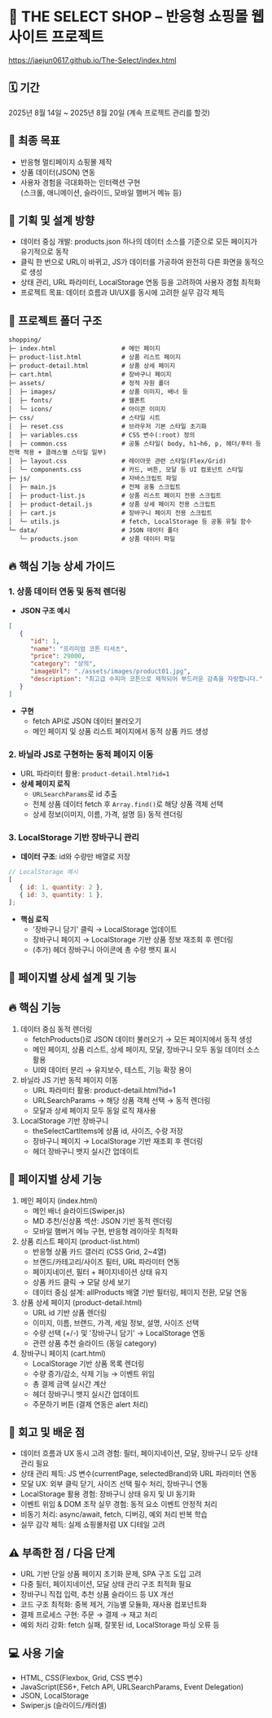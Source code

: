 # 🛒 THE SELECT SHOP – 반응형 쇼핑몰 웹사이트 프로젝트

https://jaejun0617.github.io/The-Select/index.html

## 🗓 기간

2025년 8월 14일 ~ 2025년 8월 20일 (계속 프로젝트 관리를 할것)

## 📝 최종 목표

- 반응형 멀티페이지 쇼핑몰 제작
- 상품 데이터(JSON) 연동
- 사용자 경험을 극대화하는 인터랙션 구현  
  (스크롤, 애니메이션, 슬라이드, 모바일 햄버거 메뉴 등)

## 🧠 기획 및 설계 방향

- 데이터 중심 개발: products.json 하나의 데이터 소스를 기준으로 모든 페이지가 유기적으로 동작
- 클릭 한 번으로 URL이 바뀌고, JS가 데이터를 가공하여 완전히 다른 화면을 동적으로 생성
- 상태 관리, URL 파라미터, LocalStorage 연동 등을 고려하여 사용자 경험 최적화
- 프로젝트 목표: 데이터 흐름과 UI/UX를 동시에 고려한 실무 감각 체득

## 📂 프로젝트 폴더 구조

```
shopping/
├─ index.html                  # 메인 페이지
├─ product-list.html           # 상품 리스트 페이지
├─ product-detail.html         # 상품 상세 페이지
├─ cart.html                   # 장바구니 페이지
├─ assets/                     # 정적 자원 폴더
│  ├─ images/                  # 상품 이미지, 배너 등
│  ├─ fonts/                   # 웹폰트
│  └─ icons/                   # 아이콘 이미지
├─ css/                        # 스타일 시트
│  ├─ reset.css                # 브라우저 기본 스타일 초기화
│  ├─ variables.css            # CSS 변수(:root) 정의
│  ├─ common.css               # 공통 스타일( body, h1~h6, p, 헤더/푸터 등 전역 적용 + 클래스별 스타일 일부)
│  ├─ layout.css               # 레이아웃 관련 스타일(Flex/Grid)
│  └─ components.css           # 카드, 버튼, 모달 등 UI 컴포넌트 스타일
├─ js/                         # 자바스크립트 파일
│  ├─ main.js                  # 전체 공통 스크립트
│  ├─ product-list.js          # 상품 리스트 페이지 전용 스크립트
│  ├─ product-detail.js        # 상품 상세 페이지 전용 스크립트
│  ├─ cart.js                  # 장바구니 페이지 전용 스크립트
│  └─ utils.js                 # fetch, LocalStorage 등 공통 유틸 함수
└─ data/                       # JSON 데이터 폴더
   └─ products.json            # 상품 데이터 파일
```

## 🔥 핵심 기능 상세 가이드

### 1. 상품 데이터 연동 및 동적 렌더링

- **JSON 구조 예시**

```json
[
   {
      "id": 1,
      "name": "프리미엄 코튼 티셔츠",
      "price": 29000,
      "category": "상의",
      "imageUrl": "./assets/images/product01.jpg",
      "description": "최고급 수피마 코튼으로 제작되어 부드러운 감촉을 자랑합니다."
   }
]
```

- **구현**
   - fetch API로 JSON 데이터 불러오기
   - 메인 페이지 및 상품 리스트 페이지에서 동적 상품 카드 생성

### 2. 바닐라 JS로 구현하는 동적 페이지 이동

- URL 파라미터 활용: `product-detail.html?id=1`
- **상세 페이지 로직**
   - `URLSearchParams`로 id 추출
   - 전체 상품 데이터 fetch 후 `Array.find()`로 해당 상품 객체 선택
   - 상세 정보(이미지, 이름, 가격, 설명 등) 동적 렌더링

### 3. LocalStorage 기반 장바구니 관리

- **데이터 구조**: id와 수량만 배열로 저장

```javascript
// LocalStorage 예시
[
   { id: 1, quantity: 2 },
   { id: 3, quantity: 1 },
];
```

- **핵심 로직**
   - '장바구니 담기' 클릭 → LocalStorage 업데이트
   - 장바구니 페이지 → LocalStorage 기반 상품 정보 재조회 후 렌더링
   - (추가) 헤더 장바구니 아이콘에 총 수량 뱃지 표시

## 📄 페이지별 상세 설계 및 기능

## 🔥 핵심 기능

1. 데이터 중심 동적 렌더링
   - fetchProducts()로 JSON 데이터 불러오기 → 모든 페이지에서 동적 생성
   - 메인 페이지, 상품 리스트, 상세 페이지, 모달, 장바구니 모두 동일 데이터 소스 활용
   - UI와 데이터 분리 → 유지보수, 테스트, 기능 확장 용이
2. 바닐라 JS 기반 동적 페이지 이동
   - URL 파라미터 활용: product-detail.html?id=1
   - URLSearchParams → 해당 상품 객체 선택 → 동적 렌더링
   - 모달과 상세 페이지 모두 동일 로직 재사용
3. LocalStorage 기반 장바구니
   - theSelectCartItems에 상품 id, 사이즈, 수량 저장
   - 장바구니 페이지 → LocalStorage 기반 재조회 후 렌더링
   - 헤더 장바구니 뱃지 실시간 업데이트

## 📄 페이지별 상세 기능

1. 메인 페이지 (index.html)
   - 메인 배너 슬라이드(Swiper.js)
   - MD 추천/신상품 섹션: JSON 기반 동적 렌더링
   - 모바일 햄버거 메뉴 구현, 반응형 레이아웃 최적화
2. 상품 리스트 페이지 (product-list.html)
   - 반응형 상품 카드 갤러리 (CSS Grid, 2~4열)
   - 브랜드/카테고리/사이즈 필터, URL 파라미터 연동
   - 페이지네이션, 필터 + 페이지네이션 상태 유지
   - 상품 카드 클릭 → 모달 상세 보기
   - 데이터 중심 설계: allProducts 배열 기반 필터링, 페이지 전환, 모달 연동
3. 상품 상세 페이지 (product-detail.html)
   - URL id 기반 상품 렌더링
   - 이미지, 이름, 브랜드, 가격, 세일 정보, 설명, 사이즈 선택
   - 수량 선택 (+/-) 및 '장바구니 담기' → LocalStorage 연동
   - 관련 상품 추천 슬라이드 (동일 category)
4. 장바구니 페이지 (cart.html)
   - LocalStorage 기반 상품 목록 렌더링
   - 수량 증가/감소, 삭제 기능 → 이벤트 위임
   - 총 결제 금액 실시간 계산
   - 헤더 장바구니 뱃지 실시간 업데이트
   - 주문하기 버튼 (결제 연동은 alert 처리)

## 🧠 회고 및 배운 점

- 데이터 흐름과 UX 동시 고려 경험: 필터, 페이지네이션, 모달, 장바구니 모두 상태 관리 필요
- 상태 관리 체득: JS 변수(currentPage, selectedBrand)와 URL 파라미터 연동
- 모달 UX: 외부 클릭 닫기, 사이즈 선택 필수 처리, 장바구니 연동
- LocalStorage 활용 경험: 장바구니 상태 유지 및 UI 동기화
- 이벤트 위임 & DOM 조작 실무 경험: 동적 요소 이벤트 안정적 처리
- 비동기 처리: async/await, fetch, 디버깅, 예외 처리 반복 학습
- 실무 감각 체득: 실제 쇼핑몰처럼 UX 디테일 고려

## ⚠ 부족한 점 / 다음 단계

- URL 기반 단일 상품 페이지 초기화 문제, SPA 구조 도입 고려
- 다중 필터, 페이지네이션, 모달 상태 관리 구조 최적화 필요
- 장바구니 직접 입력, 추천 상품 슬라이드 등 UX 개선
- 코드 구조 최적화: 중복 제거, 기능별 모듈화, 재사용 컴포넌트화
- 결제 프로세스 구현: 주문 → 결제 → 재고 처리
- 예외 처리 강화: fetch 실패, 잘못된 id, LocalStorage 파싱 오류 등

## 💻 사용 기술

- HTML, CSS(Flexbox, Grid, CSS 변수)
- JavaScript(ES6+, Fetch API, URLSearchParams, Event Delegation)
- JSON, LocalStorage
- Swiper.js (슬라이드/캐러셀)
